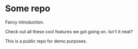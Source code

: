 # Some repo

Fancy introduction.

Check out all these cool features we got going on. Isn't it neat?

This is a public repo for demo purposes.
